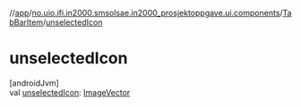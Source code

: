 //[app](../../../index.md)/[no.uio.ifi.in2000.smsolsae.in2000_prosjektoppgave.ui.components](../index.md)/[TabBarItem](index.md)/[unselectedIcon](unselected-icon.md)

# unselectedIcon

[androidJvm]\
val [unselectedIcon](unselected-icon.md): [ImageVector](https://developer.android.com/reference/kotlin/androidx/compose/ui/graphics/vector/ImageVector.html)
